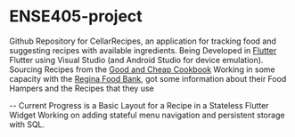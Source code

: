 # ENSE405-project
Github Repository for CellarRecipes, an application for tracking food and suggesting recipes with available ingredients.
Being Developed in [Flutter](https://docs.flutter.dev/get-started/test-drive) Flutter using Visual Studio (and Android Studio for device emulation). 
Sourcing Recipes from the [Good and Cheap Cookbook](https://cookbooks.leannebrown.com/good-and-cheap.pdf)
Working in some capacity with the [Regina Food Bank](https://www.reginafoodbank.ca/), got some information about their Food Hampers and the Recipes that they use

--
Current Progress is a Basic Layout for a Recipe in a Stateless Flutter Widget
Working on adding stateful menu navigation and persistent storage with SQL.
